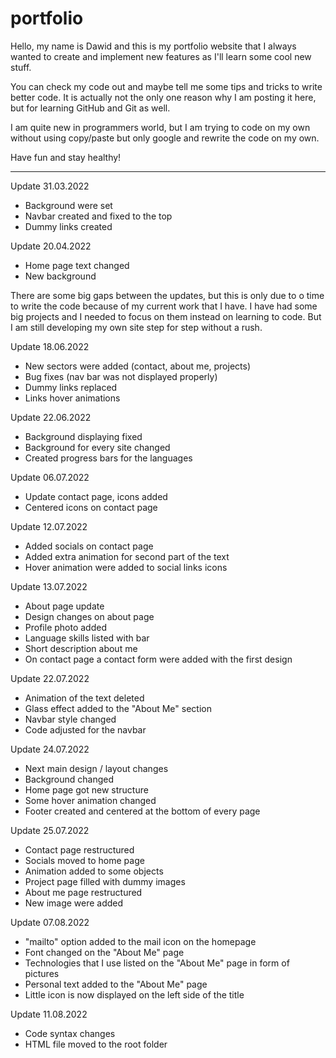 # portfolio
 Hello, my name is Dawid and this is my portfolio website that I always wanted to create and implement new features as I'll learn some cool new stuff.

 You can check my code out and maybe tell me some tips and tricks to write better code.
 It is actually not the only one reason why I am posting it here, but for learning GitHub and Git as well.

 I am quite new in programmers world, but I am trying to code on my own without using copy/paste but only google and rewrite the code on my own.

 Have fun and stay healthy!

 -------------------------------------

 Update 31.03.2022
- Background were set
- Navbar created and fixed to the top
- Dummy links created

Update 20.04.2022
- Home page text changed
- New background

There are some big gaps between the updates, but this is only due to o time to write the code because of my current work that I have. I have had some big projects and I needed to focus on them instead on learning to code. But I am still developing my own site step for step without a rush.

Update 18.06.2022
- New sectors were added (contact, about me, projects)
- Bug fixes (nav bar was not displayed properly)
- Dummy links replaced
- Links hover animations

Update 22.06.2022
- Background displaying fixed
- Background for every site changed
- Created progress bars for the languages

Update 06.07.2022
- Update contact page, icons added
- Centered icons on contact page

Update 12.07.2022
- Added socials on contact page
- Added extra animation for second part of the text
- Hover animation were added to social links icons

Update 13.07.2022
- About page update
- Design changes on about page
- Profile photo added
- Language skills listed with bar
- Short description about me
- On contact page a contact form were added with the first design

Update 22.07.2022
- Animation of the text deleted
- Glass effect added to the "About Me" section
- Navbar style changed
- Code adjusted for the navbar

Update 24.07.2022
- Next main design / layout changes
- Background changed
- Home page got new structure
- Some hover animation changed
- Footer created and centered at the bottom of every page

Update 25.07.2022
- Contact page restructured
- Socials moved to home page
- Animation added to some objects
- Project page filled with dummy images
- About me page restructured
- New image were added

Update 07.08.2022
- "mailto" option added to the mail icon on the homepage
- Font changed on the "About Me" page
- Technologies that I use listed on the "About Me" page in form of pictures
- Personal text added to the "About Me" page
- Little icon is now displayed on the left side of the title

Update 11.08.2022
- Code syntax changes
- HTML file moved to the root folder